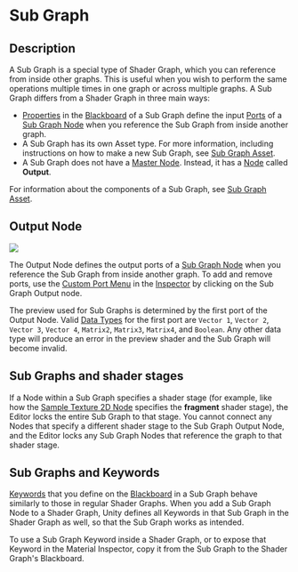 # Sub Graph

## Description

A Sub Graph is a special type of Shader Graph, which you can reference from inside other graphs. This is useful when you wish to perform the same operations multiple times in one graph or across multiple graphs. A Sub Graph differs from a Shader Graph in three main ways:
- [Properties](Property-Types) in the [Blackboard](Blackboard) of a Sub Graph define the input [Ports](Port) of a [Sub Graph Node](Sub-graph-Node) when you reference the Sub Graph from inside another graph. 
- A Sub Graph has its own Asset type. For more information, including instructions on how to make a new Sub Graph, see [Sub Graph Asset](Sub-graph-Asset).
- A Sub Graph does not have a [Master Node](Master-Node). Instead, it has a [Node](Node) called **Output**.

For information about the components of a Sub Graph, see [Sub Graph Asset](Sub-graph-Asset).

## Output Node

![](images/SubGraph-Output-Node.png)

The Output Node defines the output ports of a [Sub Graph Node](Sub-graph-Node.md) when you reference the Sub Graph from inside another graph. To add and remove ports, use the [Custom Port Menu](Custom-Port-Menu) in the [Inspector](Inspector.md) by clicking on the Sub Graph Output node.

The preview used for Sub Graphs is determined by the first port of the Output Node. Valid [Data Types](Data-Types.md) for the first port are `Vector 1`, `Vector 2`, `Vector 3`, `Vector 4`, `Matrix2`, `Matrix3`, `Matrix4`, and `Boolean`. Any other data type will produce an error in the preview shader and the Sub Graph will become invalid.

## Sub Graphs and shader stages
If a Node within a Sub Graph specifies a shader stage (for example, like how the [Sample Texture 2D Node](Sample-Texture-2D-Node.md) specifies the **fragment** shader stage), the Editor locks the entire Sub Graph to that stage. You cannot connect any Nodes that specify a different shader stage to the Sub Graph Output Node, and the Editor locks any Sub Graph Nodes that reference the graph to that shader stage.

## Sub Graphs and Keywords
[Keywords](Keywords) that you define on the [Blackboard](Blackboard) in a Sub Graph behave similarly to those in regular Shader Graphs. When you add a Sub Graph Node to a Shader Graph, Unity defines all Keywords in that Sub Graph in the Shader Graph as well, so that the Sub Graph works as intended.

To use a Sub Graph Keyword inside a Shader Graph, or to expose that Keyword in the Material Inspector, copy it from the Sub Graph to the Shader Graph's Blackboard.
